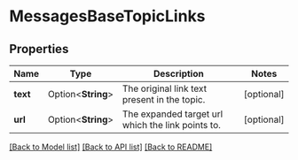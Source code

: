 # MessagesBaseTopicLinks

## Properties

Name | Type | Description | Notes
------------ | ------------- | ------------- | -------------
**text** | Option<**String**> | The original link text present in the topic.  | [optional]
**url** | Option<**String**> | The expanded target url which the link points to.  | [optional]

[[Back to Model list]](../README.md#documentation-for-models) [[Back to API list]](../README.md#documentation-for-api-endpoints) [[Back to README]](../README.md)


